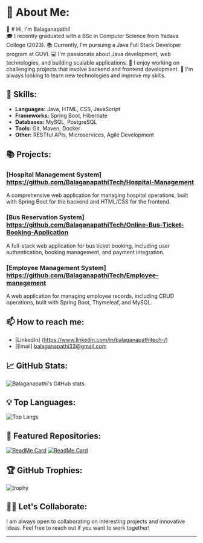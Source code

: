# 💫 About Me:
👋 # Hi, I'm Balaganapathi!<br>
🎓 I recently graduated with a BSc in Computer Science from Yadava College (2023).
📚 Currently, I'm pursuing a Java Full Stack Developer program at GUVI.
💻 I'm passionate about Java development, web technologies, and building scalable applications.
🚀 I enjoy working on challenging projects that involve backend and frontend development.
🌱 I'm always looking to learn new technologies and improve my skills.

## 🔧 Skills:
- **Languages:** Java, HTML, CSS, JavaScript
- **Frameworks:** Spring Boot, Hibernate
- **Databases:** MySQL, PostgreSQL
- **Tools:** Git, Maven, Docker
- **Other:** RESTful APIs, Microservices, Agile Development

## 📚 Projects:
### [Hospital Management System] https://github.com/BalaganapathiTech/Hospital-Management
A comprehensive web application for managing hospital operations, built with Spring Boot for the backend and HTML/CSS for the frontend.

### [Bus Reservation System] https://github.com/BalaganapathiTech/Online-Bus-Ticket-Booking-Application
A full-stack web application for bus ticket booking, including user authentication, booking management, and payment integration.

### [Employee Management System] https://github.com/BalaganapathiTech/Employee-management
A web application for managing employee records, including CRUD operations, built with Spring Boot, Thymeleaf, and MySQL.


## 📫 How to reach me:
- [LinkedIn] (https://www.linkedin.com/in/balaganapathitech-/)
- [Email] balaganapathi33@gmail.com

## 📈 GitHub Stats:
![Balaganapathi's GitHub stats](https://github-readme-stats.vercel.app/api?username=yourusername&show_icons=true&theme=radical)

## 💡 Top Languages:
![Top Langs](https://github-readme-stats.vercel.app/api/top-langs/?username=yourusername&layout=compact&theme=radical)

## 🌟 Featured Repositories:
[![ReadMe Card](https://github-readme-stats.vercel.app/api/pin/?username=yourusername&repo=hospital-management-system&theme=radical)](https://github.com/yourusername/hospital-management-system)
[![ReadMe Card](https://github-readme-stats.vercel.app/api/pin/?username=yourusername&repo=bus-reservation-system&theme=radical)](https://github.com/yourusername/bus-reservation-system)

## 🏆 GitHub Trophies:
![trophy](https://github-profile-trophy.vercel.app/?username=yourusername&theme=radical)

## 👨‍💻 Let's Collaborate:
I am always open to collaborating on interesting projects and innovative ideas. Feel free to reach out if you want to work together!

---
